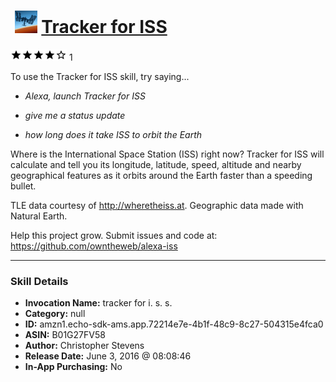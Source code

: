 # &nbsp;<img src="skill_icon" alt="Tracker for ISS icon" width="36"> [Tracker for ISS](http://alexa.amazon.com/#skills/amzn1.echo-sdk-ams.app.72214e7e-4b1f-48c9-8c27-504315e4fca0)
![4 stars](../../images/ic_star_black_18dp_1x.png)![4 stars](../../images/ic_star_black_18dp_1x.png)![4 stars](../../images/ic_star_black_18dp_1x.png)![4 stars](../../images/ic_star_black_18dp_1x.png)![4 stars](../../images/ic_star_border_black_18dp_1x.png) 1

To use the Tracker for ISS skill, try saying...

* *Alexa, launch Tracker for ISS*

* *give me a status update*

* *how long does it take ISS to orbit the Earth*

Where is the International Space Station (ISS) right now? Tracker for ISS will calculate and tell you its longitude, latitude, speed, altitude and nearby geographical features as it orbits around the Earth faster than a speeding bullet.

TLE data courtesy of http://wheretheiss.at. Geographic data made with Natural Earth.

Help this project grow. Submit issues and code at:
https://github.com/owntheweb/alexa-iss

***

### Skill Details

* **Invocation Name:** tracker for i. s. s.
* **Category:** null
* **ID:** amzn1.echo-sdk-ams.app.72214e7e-4b1f-48c9-8c27-504315e4fca0
* **ASIN:** B01G27FV58
* **Author:** Christopher Stevens
* **Release Date:** June 3, 2016 @ 08:08:46
* **In-App Purchasing:** No
